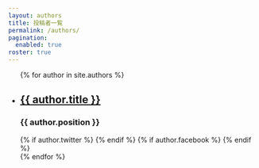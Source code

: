 ```yaml
---
layout: authors
title: 投稿者一覧
permalink: /authors/
pagination: 
  enabled: true
roster: true
---
```

<ul>
  {% for author in site.authors %}
  <li>
    <h2><a href="{{ author.url }}">{{ author.title }}</a></h2>
    <h3>{{ author.position }}</h3>
    {% if author.twitter %}
    <a href="https://twitter.com/{{ author.twitter }}" target="_blank" rel="noopener" role="link" aria-label="Twitter"><i class="fa-twitter fa-2x"></i></a>
    {% endif %}
    {% if author.facebook %}
    <a href="https://www.facebook.com/{{ author.facebook }}" target="_blank" rel="noopener" role="link" aria-label="Facebook"><i class="fa-facebook fa-2x"></i></a>
    {% endif %}
  </li>
  {% endfor %}
</ul>

